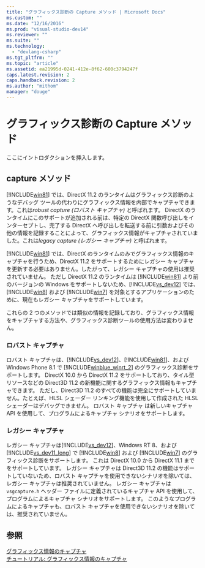 ```yaml
---
title: "グラフィックス診断の Capture メソッド | Microsoft Docs"
ms.custom: ""
ms.date: "12/16/2016"
ms.prod: "visual-studio-dev14"
ms.reviewer: ""
ms.suite: ""
ms.technology: 
  - "devlang-csharp"
ms.tgt_pltfrm: ""
ms.topic: "article"
ms.assetid: ea21995d-0241-412e-8f62-600c3794247f
caps.latest.revision: 2
caps.handback.revision: 2
ms.author: "mithom"
manager: "douge"
---
```

# グラフィックス診断の Capture メソッド
ここにイントロダクションを挿入します。  
  
## capture メソッド  
 [!INCLUDE[win81](../misc/includes/win81_md.md)] では、DirectX 11.2 のランタイムはグラフィックス診断のようなデバッグ ツールの代わりにグラフィックス情報を内部でキャプチャできます。これは*robust capture \(ロバスト キャプチャ\)* と呼ばれます。  DirectX のランタイムにこのサポートが追加される前は、特定の DirectX 関数呼び出しをインターセプトし、完了する DirectX へ呼び出しを転送する前に引数およびその他の情報を記録することによって、グラフィックス情報がキャプチャされていました。これは*legacy capture \(レガシー キャプチャ\)* と呼ばれます。  
  
 [!INCLUDE[win81](../misc/includes/win81_md.md)] では、DirectX のランタイムのみでグラフィックス情報のキャプチャを行うため、DirectX 11.2 をサポートするためにレガシー キャプチャを更新する必要はありません。したがって、レガシー キャプチャの使用は推奨されていません。  ただし DirectX 11.2 のランタイムは [!INCLUDE[win81](../misc/includes/win81_md.md)] より前のバージョンの Windows をサポートしないため、[!INCLUDE[vs_dev12](../atl-mfc-shared/includes/vs_dev12_md.md)] では、[!INCLUDE[win8](../build/includes/win8_md.md)] および [!INCLUDE[win7](../build/includes/win7_md.md)] を対象とするアプリケーションのために、現在もレガシー キャプチャをサポートしています。  
  
 これらの 2 つのメソッドでは類似の情報を記録しており、グラフィックス情報をキャプチャする方法や、グラフィックス診断ツールの使用方法は変わりません。  
  
### ロバスト キャプチャ  
 ロバスト キャプチャは、[!INCLUDE[vs_dev12](../atl-mfc-shared/includes/vs_dev12_md.md)]、[!INCLUDE[win81](../misc/includes/win81_md.md)]、および Windows Phone 8.1 で [!INCLUDE[winblue_winrt_2](../misc/includes/winblue_winrt_2_md.md)] のグラフィックス診断をサポートします。  DirectX 10.0 から DirectX 11.2 をサポートしており、タイル型リソースなどの Direct3D 11.2 の新機能に関するグラフィックス情報もキャプチャできます。  ただし、Direct3D 11.2 のすべての機能は完全にサポートしていません。たとえば、HLSL シェーダー リンキング機能を使用して作成された HLSL シェーダーはデバッグできません。  ロバスト キャプチャ は新しいキャプチャ API を使用して、プログラムによるキャプチャ シナリオをサポートします。  
  
### レガシー キャプチャ  
 レガシー キャプチャは[!INCLUDE[vs_dev12](../atl-mfc-shared/includes/vs_dev12_md.md)]、Windows RT 8、および [!INCLUDE[vs_dev11_long](../build/includes/vs_dev11_long_md.md)] で [!INCLUDE[win8](../build/includes/win8_md.md)] および [!INCLUDE[win7](../build/includes/win7_md.md)] のグラフィックス診断をサポートします。  これは DirectX 10.0 から DirectX 11.1 までをサポートしています。  レガシー キャプチャは Direct3D 11.2 の機能はサポートしていないため、ロバスト キャプチャを使用できないシナリオを除いては、レガシー キャプチャは推奨されていません。  レガシー キャプチャは `vsgcapture.h` ヘッダー ファイルに定義されているキャプチャ API を使用して、プログラムによるキャプチャ シナリオをサポートします。  このようなプログラムによるキャプチャも、ロバスト キャプチャを使用できないシナリオを除いては、推奨されていません。  
  
## 参照  
 [グラフィックス情報のキャプチャ](../Topic/Capturing%20Graphics%20Information.md)   
 [チュートリアル: グラフィックス情報のキャプチャ](../Topic/Walkthrough:%20Capturing%20Graphics%20Information.md)